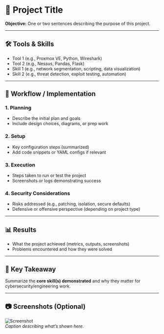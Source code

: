 # 🚀 Project Title

**Objective:** One or two sentences describing the purpose of this project.  

---

## 🛠️ Tools & Skills
- Tool 1 (e.g., Proxmox VE, Python, Wireshark)  
- Tool 2 (e.g., Nessus, Pandas, Flask)  
- Skill 1 (e.g., network segmentation, scripting, data visualization)  
- Skill 2 (e.g., threat detection, exploit testing, automation)  

---

## 📝 Workflow / Implementation
### 1. Planning
- Describe the initial plan and goals  
- Include design choices, diagrams, or prep work  

### 2. Setup
- Key configuration steps (summarized)  
- Add code snippets or YAML configs if relevant  

### 3. Execution
- Steps taken to run or test the project  
- Screenshots or logs demonstrating success  

### 4. Security Considerations
- Risks addressed (e.g., patching, isolation, secure defaults)  
- Defensive or offensive perspective (depending on project type)  

---

## 📊 Results
- What the project achieved (metrics, outputs, screenshots)  
- Problems encountered and how they were solved  

---

## 📌 Key Takeaway
Summarize the **core skill(s) demonstrated** and why they matter for cybersecurity/engineering work.  

---

## 📷 Screenshots (Optional)
![Screenshot](../assets/screenshots/example.png)  
*Caption describing what’s shown here.*  
